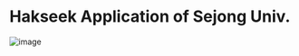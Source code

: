 # Hakseek Application of Sejong Univ.

![image](https://user-images.githubusercontent.com/26848932/81164751-d4d3ba00-8fcb-11ea-8187-8943c0de6b01.png)
